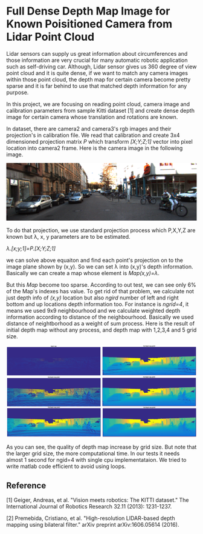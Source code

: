 # Full Dense Depth Map Image for Known Poisitioned Camera from Lidar Point Cloud

Lidar sensors can supply us great information about circumferences and those information are very crucial for many automatic robotic application such as self-driving car. Although, Lidar sensor gives us 360 degree of view point cloud and it is quite dense, if we want to match any camera images within those point cloud, the depth map for certain camera become pretty sparse and it is far behind to use that matched depth information for any purpose.

In this project, we are focusing on reading point cloud, camera image and calibration parameters from sample Kitti dataset [1] and create dense depth image for certain camera whose translation and rotations are known.

In dataset, there are camera2 and camera3's rgb images and their projection's in calibration file. We read that calibration and create 3x4 dimensioned projection matrix *P* which transform *[X;Y;Z;1]* vector into pixel location into camera2 frame. Here is the camera image in the following image.

![Sample image](data/image_2/0000000001.png?raw=true "Title")

To do that projection, we use standard projection process which P,X,Y,Z are known but λ, x, y parameters are to be estimated.

*λ.[x;y;1]=P.[X;Y;Z;1]*

we can solve above equaiton and find each point's projection on to the image plane shown by (x,y). So we can set λ into (x,y)'s depth information. Basically we can create a map whose element is *Map(x,y)=λ*.

But this *Map* become too sparse. According to out test, we can see only 6% of the Map's indexes has value. To get rid of that problem, we calculate not just depth info of *(x,y)* location but also *ngird* number of left and right bottom and up locations depth information too. For instance is *ngrid=4*, it means we used 9x9 neighbourhood and we calculate weighted depth information according to distance of the neighbourhood. Basically we used distance of neightborhood as a weight of sum process. Here is the result of initial depth map without any process, and depth map with 1,2,3,4 and 5 grid size.

![Sample image](Output/depthimages.jpg?raw=true "Title")

As you can see, the quality of depth map increase by grid size. But note that the larger grid size, the more computational time. In our tests it needs almost 1 second for ngid=4 with single cpu implementataion. We tried to write matlab code efficient to avoid using loops.


## Reference
[1] Geiger, Andreas, et al. "Vision meets robotics: The KITTI dataset." The International Journal of Robotics Research 32.11 (2013): 1231-1237.

[2] Premebida, Cristiano, et al. "High-resolution LIDAR-based depth mapping using bilateral filter." arXiv preprint arXiv:1606.05614 (2016).
